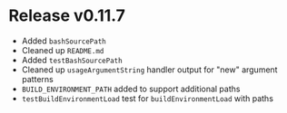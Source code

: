 # Release v0.11.7

- Added `bashSourcePath`
- Cleaned up `README.md`
- Added `testBashSourcePath`
- Cleaned up `usageArgumentString` handler output for "new" argument patterns
- `BUILD_ENVIRONMENT_PATH` added to support additional paths
- `testBuildEnvironmentLoad` test for `buildEnvironmentLoad` with paths

